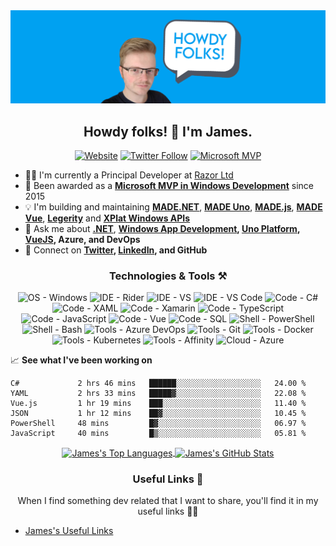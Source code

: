 <img src="https://github.com/jamesmcroft/jamesmcroft/blob/master/assets/PersonalBanner.png" alt="jamesmcroft GitHub banner" />

<h2 align="center">Howdy folks! 👋 I'm James.</h2>
<p align="center">
  <a href="https://www.jamescroft.co.uk/"><img alt="Website" src="https://img.shields.io/badge/website-jamescroft.co.uk-blue?color=%2300A1F1&style=flat-square"></a>
  <a href="https://twitter.com/jamesmcroft"><img alt="Twitter Follow" src="https://img.shields.io/twitter/follow/jamesmcroft?color=%2300A1F1&style=flat-square"></a>
  <a href="https://mvp.microsoft.com/en-US/PublicProfile/5001534"><img alt="Microsoft MVP" src="https://img.shields.io/badge/microsoftmvp-Windows%20Development-blue?style=flat-square&logo=microsoft&color=%2300A1F1"></a>
</p>

- 👨‍💻 I'm currently a Principal Developer at [Razor Ltd](https://www.razor.co.uk/)
- 🏅 Been awarded as a **[Microsoft MVP in Windows Development](https://mvp.microsoft.com/en-us/PublicProfile/5001534)** since 2015 
- 💡 I'm building and maintaining **[MADE.NET](https://github.com/MADE-Apps/MADE.NET)**, **[MADE Uno](https://github.com/MADE-Apps/MADE-Uno)**, **[MADE.js](https://github.com/MADE-Apps/MADE.js)**, **[MADE Vue](https://github.com/MADE-Apps/MADE-Vue)**, **[Legerity](https://github.com/MADE-Apps/legerity)** and **[XPlat Windows APIs](https://github.com/XPlat-Apps/XPlat-Windows-APIs)**
- 💬 Ask me about **[.NET](https://docs.microsoft.com/en-us/dotnet/)**, **[Windows App Development](https://docs.microsoft.com/en-us/windows/apps/), [Uno Platform](https://platform.uno/), [VueJS](https://vuejs.org/), Azure, and DevOps** 
- 📇 Connect on **[Twitter](https://twitter.com/jamesmcroft), [LinkedIn](https://www.linkedin.com/in/jmcroft/), and GitHub**

<h3 align="center">Technologies & Tools ⚒️</h2>

<p align="center">
  <img alt="OS - Windows" src="https://img.shields.io/badge/OS-Windows-blue?style=flat-square&logo=microsoft&logoColor=white&color=%2300A1F1">
  <img alt="IDE - Rider" src="https://img.shields.io/badge/IDE-Rider-blue?style=flat-square&logo=rider&logoColor=white&color=%2300A1F1">
  <img alt="IDE - VS" src="https://img.shields.io/badge/IDE-VS-blue?style=flat-square&logo=visual-studio&logoColor=white&color=%2300A1F1">
  <img alt="IDE - VS Code" src="https://img.shields.io/badge/IDE-VSCode-blue?style=flat-square&logo=visual-studio-code&logoColor=white&color=%2300A1F1">
  <img alt="Code - C#" src="https://img.shields.io/badge/Code-CSharp-blue?style=flat-square&logo=c-sharp&logoColor=white&color=%2300A1F1">
  <img alt="Code - XAML" src="https://img.shields.io/badge/Code-XAML-blue?style=flat-square&logo=xaml&logoColor=white&color=%2300A1F1">
  <img alt="Code - Xamarin" src="https://img.shields.io/badge/Code-Xamarin-blue?style=flat-square&logo=xamarin&logoColor=white&color=%2300A1F1">
  <img alt="Code - TypeScript" src="https://img.shields.io/badge/Code-TypeScript-blue?style=flat-square&logo=typescript&logoColor=white&color=%2300A1F1">
  <img alt="Code - JavaScript" src="https://img.shields.io/badge/Code-JavaScript-blue?style=flat-square&logo=javascript&logoColor=white&color=%2300A1F1">
  <img alt="Code - Vue" src="https://img.shields.io/badge/Code-Vue-blue?style=flat-square&logo=vue.js&logoColor=white&color=%2300A1F1">
  <img alt="Code - SQL" src="https://img.shields.io/badge/Code-SQL-blue?style=flat-square&logo=microsoft-sql-server&logoColor=white&color=%2300A1F1">
  <img alt="Shell - PowerShell" src="https://img.shields.io/badge/Shell-PowerShell-blue?style=flat-square&logo=powershell&logoColor=white&color=%2300A1F1">
  <img alt="Shell - Bash" src="https://img.shields.io/badge/Shell-Bash-blue?style=flat-square&logo=gnu-bash&logoColor=white&color=%2300A1F1">
  <img alt="Tools - Azure DevOps" src="https://img.shields.io/badge/Tools-DevOps-blue?style=flat-square&logo=azure-devops&logoColor=white&color=%2300A1F1">
  <img alt="Tools - Git" src="https://img.shields.io/badge/Tools-Git-blue?style=flat-square&logo=git&logoColor=white&color=%2300A1F1">
  <img alt="Tools - Docker" src="https://img.shields.io/badge/Tools-Docker-blue?style=flat-square&logo=docker&logoColor=white&color=%2300A1F1">
  <img alt="Tools - Kubernetes" src="https://img.shields.io/badge/Tools-Kubernetes-blue?style=flat-square&logo=kubernetes&logoColor=white&color=%2300A1F1">
  <img alt="Tools - Affinity" src="https://img.shields.io/badge/Tools-Affinity-blue?style=flat-square&logo=affinity&logoColor=white&color=%2300A1F1">
  <img alt="Cloud - Azure" src="https://img.shields.io/badge/Cloud-Azure-blue?style=flat-square&logo=microsoft-azure&logoColor=white&color=%2300A1F1">
</p>


📈 **See what I've been working on**

<!--START_SECTION:waka-->

```text
C#             2 hrs 46 mins   ██████░░░░░░░░░░░░░░░░░░░   24.00 %
YAML           2 hrs 33 mins   █████▓░░░░░░░░░░░░░░░░░░░   22.08 %
Vue.js         1 hr 19 mins    ███░░░░░░░░░░░░░░░░░░░░░░   11.40 %
JSON           1 hr 12 mins    ██▓░░░░░░░░░░░░░░░░░░░░░░   10.45 %
PowerShell     48 mins         █▓░░░░░░░░░░░░░░░░░░░░░░░   06.97 %
JavaScript     40 mins         █▒░░░░░░░░░░░░░░░░░░░░░░░   05.81 %
```

<!--END_SECTION:waka-->

<div align="center">
<a href="https://github.com/jamesmcroft">
  <img align="center" src="https://github-readme-stats.vercel.app/api/top-langs/?username=jamesmcroft&title_color=000&text_color=8e8e8e&icon_color=00A1F1&bg_color=f6f8fa&langs_count=3" alt="James's Top Languages" />
</a>
<a href="https://github.com/jamesmcroft">
  <img align="center" src="https://github-readme-stats.vercel.app/api?username=jamesmcroft&show_icons=true&line_height=27&count_private=true&title_color=000&text_color=8e8e8e&icon_color=00A1F1&bg_color=f6f8fa" alt="James's GitHub Stats" />
</a>
</div>


<h3 align="center">Useful Links 🔗</h2>

<p align="center">When I find something dev related that I want to share, you'll find it in my useful links 🙌🏻</p>

- [James's Useful Links](/docs/README.md)
